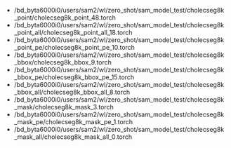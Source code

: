- /bd_byta6000i0/users/sam2/wl/zero_shot/sam_model_test/cholecseg8k_point/cholecseg8k_point_48.torch
- /bd_byta6000i0/users/sam2/wl/zero_shot/sam_model_test/cholecseg8k_point_all/cholecseg8k_point_all_18.torch
- /bd_byta6000i0/users/sam2/wl/zero_shot/sam_model_test/cholecseg8k_point_pe/cholecseg8k_point_pe_10.torch
- /bd_byta6000i0/users/sam2/wl/zero_shot/sam_model_test/cholecseg8k_bbox/cholecseg8k_bbox_9.torch
- /bd_byta6000i0/users/sam2/wl/zero_shot/sam_model_test/cholecseg8k_bbox_pe/cholecseg8k_bbox_pe_15.torch
- /bd_byta6000i0/users/sam2/wl/zero_shot/sam_model_test/cholecseg8k_bbox_all/cholecseg8k_bbox_all_8.torch
- /bd_byta6000i0/users/sam2/wl/zero_shot/sam_model_test/cholecseg8k_mask/cholecseg8k_mask_3.torch
- /bd_byta6000i0/users/sam2/wl/zero_shot/sam_model_test/cholecseg8k_mask_pe/cholecseg8k_mask_pe_1.torch
- /bd_byta6000i0/users/sam2/wl/zero_shot/sam_model_test/cholecseg8k_mask_all/cholecseg8k_mask_all_0.torch